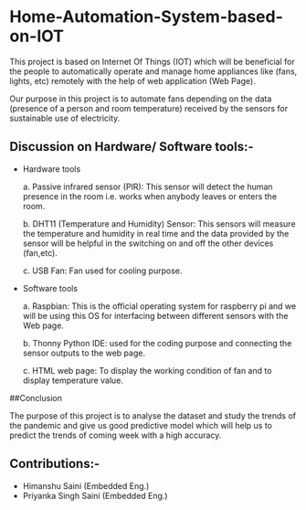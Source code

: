 # Home-Automation-System-based-on-IOT

This project is based on Internet Of  Things (IOT) which will be beneficial for the people to automatically operate and manage home appliances like (fans, lights, etc) remotely with the help of web application (Web Page).

Our purpose in this project is to automate fans depending on the data (presence of  a person and room temperature) received by the sensors for sustainable use of electricity. 


## Discussion on Hardware/ Software  tools:-

-  Hardware tools

      a. Passive infrared sensor (PIR): This sensor will detect the human presence in the room i.e. works when anybody leaves or enters the room.

      b. DHT11 (Temperature and  Humidity) Sensor: This sensors  will measure the temperature and  humidity  in real time and the data provided by the sensor will be helpful in the switching on and off the other devices (fan,etc).

     c. USB Fan: Fan used for cooling purpose.

- Software tools

   a. Raspbian: This is the official operating system for raspberry pi and we will be using this OS for interfacing between  different sensors with the Web page.

   b. Thonny Python IDE: used for the coding purpose and connecting the sensor outputs to the web page.

   c. HTML web page: To display the working condition of fan and to display temperature value.

##Conclusion 

The purpose of this project is to analyse the dataset and study the trends of the pandemic and give us good predictive model which will help us to                                                predict the trends of coming week with a high accuracy.                       

## Contributions:-
- Himanshu Saini (Embedded Eng.)
- Priyanka Singh Saini (Embedded Eng.) 
